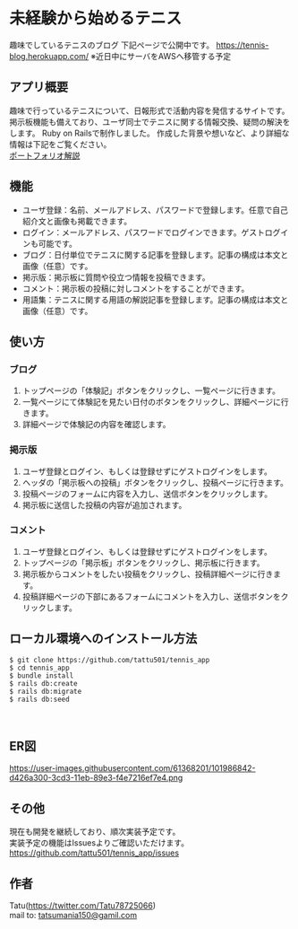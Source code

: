 # 未経験から始めるテニス
趣味でしているテニスのブログ
下記ページで公開中です。
https://tennis-blog.herokuapp.com/
※近日中にサーバをAWSへ移管する予定
​
## アプリ概要
趣味で行っているテニスについて、日報形式で活動内容を発信するサイトです。
掲示板機能も備えており、ユーザ同士でテニスに関する情報交換、疑問の解決をします。
Ruby on Railsで制作しました。
​
作成した背景や想いなど、より詳細な情報は下記をご覧ください。  
[ポートフォリオ解説](https://qiita.com/tattu501/items/d98c6e9fc7cb082a82ff)
​
## 機能
- ユーザ登録：名前、メールアドレス、パスワードで登録します。任意で自己紹介文と画像も掲載できます。
- ログイン：メールアドレス、パスワードでログインできます。ゲストログインも可能です。
- ブログ：日付単位でテニスに関する記事を登録します。記事の構成は本文と画像（任意）です。
- 掲示版：掲示板に質問や役立つ情報を投稿できます。
- コメント：掲示板の投稿に対しコメントをすることができます。
- 用語集：テニスに関する用語の解説記事を登録します。記事の構成は本文と画像（任意）です。
​
## 使い方
### ブログ
1. トップページの「体験記」ボタンをクリックし、一覧ページに行きます。
2. 一覧ページにて体験記を見たい日付のボタンをクリックし、詳細ページに行きます。
3. 詳細ページで体験記の内容を確認します。
### 掲示版
1. ユーザ登録とログイン、もしくは登録せずにゲストログインをします。
2. ヘッダの「掲示板への投稿」ボタンをクリックし、投稿ページに行きます。
3. 投稿ページのフォームに内容を入力し、送信ボタンをクリックします。
4. 掲示板に送信した投稿の内容が追加されます。
### コメント
1. ユーザ登録とログイン、もしくは登録せずにゲストログインをします。
2. トップページの「掲示板」ボタンをクリックし、掲示板に行きます。
3. 掲示板からコメントをしたい投稿をクリックし、投稿詳細ページに行きます。
4. 投稿詳細ページの下部にあるフォームにコメントを入力し、送信ボタンをクリックします。
​
## ローカル環境へのインストール方法
```
$ git clone https://github.com/tattu501/tennis_app
$ cd tennis_app
$ bundle install
$ rails db:create
$ rails db:migrate
$ rails db:seed
```
​
## ER図
https://user-images.githubusercontent.com/61368201/101986842-d426a300-3cd3-11eb-89e3-f4e7216ef7e4.png
​
## その他
現在も開発を継続しており、順次実装予定です。  
実装予定の機能はIssuesよりご確認いただけます。  
https://github.com/tattu501/tennis_app/issues
​
## 作者
Tatu(https://twitter.com/Tatu78725066)  
mail to: tatsumania150@gamil.com
